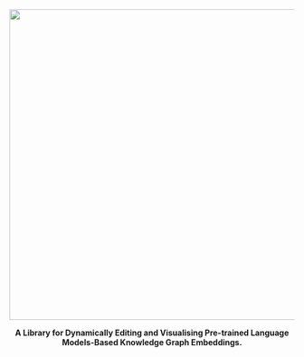 <div align="center">
    <img src="https://github.com/zjunlp/PromptKG/blob/main/resources/deltakg_logo.png" width="550px">
    <p> <b>
        A Library for Dynamically Editing and Visualising Pre-trained Language Models-Based Knowledge Graph Embeddings.</b>
    </p>
</div>
